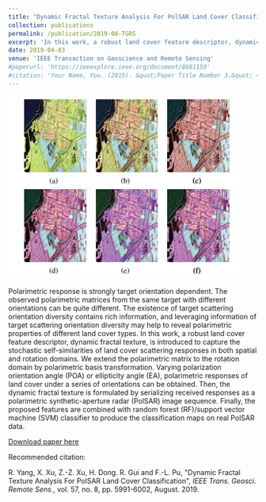 ```yaml
---
title: "Dynamic Fractal Texture Analysis For PolSAR Land Cover Classification"
collection: publications
permalink: /publication/2019-08-TGRS
excerpt: 'In this work, a robust land cover feature descriptor, dynamic fractal texture, is introduced to capture the stochastic self-similarities of land cover scattering responses in both spatial and rotation domains for PolSAR image, and a land-cover classification scheme is proposed based on the dynamic fractal texture analysis.'
date: 2019-04-03
venue: 'IEEE Transaction on Geoscience and Remote Sensing'
#paperurl: 'https://ieeexplore.ieee.org/document/8681159'
#citation: 'Your Name, You. (2015). &quot;Paper Title Number 3.&quot; <i>Journal 1</i>. 1(3).'
---
```


![avatar](/images/tgrs19.png)


Polarimetric response is strongly target orientation dependent. The observed polarimetric matrices from the same target with different orientations can be quite different. The existence of target scattering orientation diversity contains rich information, and leveraging information of target scattering orientation diversity may help to reveal polarimetric properties of different land cover types. In this work, a robust land cover feature descriptor, dynamic fractal texture, is introduced to capture the stochastic self-similarities of land cover scattering responses in both spatial and rotation domains. We extend the polarimetric matrix to the rotation domain by polarimetric basis transformation. Varying polarization orientation angle (POA) or ellipticity angle (EA), polarimetric responses of land cover under a series of orientations can be obtained. Then, the dynamic fractal texture is formulated by serializing received responses as a polarimetric synthetic-aperture radar (PolSAR) image sequence. Finally, the proposed features are combined with random forest (RF)/support vector machine (SVM) classifier to produce the classification maps on real PolSAR data. 

[Download paper here](https://ieeexplore.ieee.org/document/8681159)

Recommended citation: 

R. Yang, X. Xu, Z.-Z. Xu, H. Dong. R. Gui and F.-L. Pu, "Dynamic Fractal Texture Analysis For PolSAR Land Cover Classification", <i>IEEE Trans. Geosci. Remote Sens.</i>, vol. 57, no. 8, pp. 5991-6002, August. 2019.